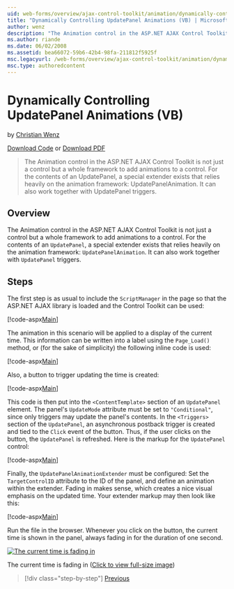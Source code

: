 ```yaml
---
uid: web-forms/overview/ajax-control-toolkit/animation/dynamically-controlling-updatepanel-animations-vb
title: "Dynamically Controlling UpdatePanel Animations (VB) | Microsoft Docs"
author: wenz
description: "The Animation control in the ASP.NET AJAX Control Toolkit is not just a control but a whole framework to add animations to a control. For the contents of an..."
ms.author: riande
ms.date: 06/02/2008
ms.assetid: bea66072-59b6-42b4-98fa-211812f5925f
msc.legacyurl: /web-forms/overview/ajax-control-toolkit/animation/dynamically-controlling-updatepanel-animations-vb
msc.type: authoredcontent
---
```

# Dynamically Controlling UpdatePanel Animations (VB)

by [Christian Wenz](https://github.com/wenz)

[Download Code](http://download.microsoft.com/download/9/3/f/93f8daea-bebd-4821-833b-95205389c7d0/UpdatePanelAnimation2.vb.zip) or [Download PDF](http://download.microsoft.com/download/b/6/a/b6ae89ee-df69-4c87-9bfb-ad1eb2b23373/updatepanelanimation2VB.pdf)

> The Animation control in the ASP.NET AJAX Control Toolkit is not just a control but a whole framework to add animations to a control. For the contents of an UpdatePanel, a special extender exists that relies heavily on the animation framework: UpdatePanelAnimation. It can also work together with UpdatePanel triggers.


## Overview

The Animation control in the ASP.NET AJAX Control Toolkit is not just a control but a whole framework to add animations to a control. For the contents of an `UpdatePanel`, a special extender exists that relies heavily on the animation framework: `UpdatePanelAnimation`. It can also work together with `UpdatePanel` triggers.

## Steps

The first step is as usual to include the `ScriptManager` in the page so that the ASP.NET AJAX library is loaded and the Control Toolkit can be used:


[!code-aspx[Main](dynamically-controlling-updatepanel-animations-vb/samples/sample1.aspx)]

The animation in this scenario will be applied to a display of the current time. This information can be written into a label using the `Page_Load()` method, or (for the sake of simplicity) the following inline code is used:


[!code-aspx[Main](dynamically-controlling-updatepanel-animations-vb/samples/sample2.aspx)]

Also, a button to trigger updating the time is created:


[!code-aspx[Main](dynamically-controlling-updatepanel-animations-vb/samples/sample3.aspx)]

This code is then put into the `<ContentTemplate>` section of an `UpdatePanel` element. The panel's `UpdateMode` attribute must be set to `"Conditional"`, since only triggers may update the panel's contents. In the `<Triggers>` section of the `UpdatePanel`, an asynchronous postback trigger is created and tied to the `Click` event of the button. Thus, if the user clicks on the button, the `UpdatePanel` is refreshed. Here is the markup for the `UpdatePanel` control:


[!code-aspx[Main](dynamically-controlling-updatepanel-animations-vb/samples/sample4.aspx)]

Finally, the `UpdatePanelAnimationExtender` must be configured: Set the `TargetControlID` attribute to the ID of the panel, and define an animation within the extender. Fading in makes sense, which creates a nice visual emphasis on the updated time. Your extender markup may then look like this:


[!code-aspx[Main](dynamically-controlling-updatepanel-animations-vb/samples/sample5.aspx)]

Run the file in the browser. Whenever you click on the button, the current time is shown in the panel, always fading in for the duration of one second.


[![The current time is fading in](dynamically-controlling-updatepanel-animations-vb/_static/image2.png)](dynamically-controlling-updatepanel-animations-vb/_static/image1.png)

The current time is fading in ([Click to view full-size image](dynamically-controlling-updatepanel-animations-vb/_static/image3.png))

> [!div class="step-by-step"]
> [Previous](animating-an-updatepanel-control-vb.md)
